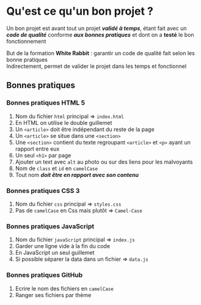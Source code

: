 # Qu'est ce qu'un bon projet ?

Un bon projet est avant tout un projet ***validé à temps***, étant fait avec un ***code de qualité*** conforme ***aux bonnes pratiques***
et dont on a **testé** le bon fonctionnement

But de la formation **White Rabbit** : garantir un code de qualité fait selon les bonne pratiques  
Indirectement, permet de valider le projet dans les temps et fonctionnel  

## Bonnes pratiques

### Bonnes pratiques HTML 5 

1. Nom du fichier `html` principal => `index.html`
1. En HTML on utilise le double guillemet
1. Un `<article>` doit être indépendant du reste de la page
1. Un `<article>` se situe dans une `<section>` 
1. Une `<section>` contient du texte regroupant `<article>` et `<p>` ayant un rapport entre eux
1. Un seul `<h1>` par page
1. Ajouter un text avec `alt` au photo ou sur des liens pour les malvoyants
1. Nom de `class` et `id` en `camelCase`
1. Tout nom ***doit être en rapport avec son contenu***

### Bonnes pratiques CSS 3

1. Nom du fichier `css` principal => `styles.css`
1. Pas de `camelCase` en Css mais plutôt => `Camel-Case`

### Bonnes pratiques JavaScript

1. Nom du fichier `javaScript` principal => `index.js`
1. Garder une ligne vide à la fin du code
1. En JavaScript un seul guillemet 
1. Si possible séparer la data dans un fichier => `data.js`

### Bonnes pratiques GitHub

1. Ecrire le nom des fichiers en `camelCase`
1. Ranger ses fichiers par thème


